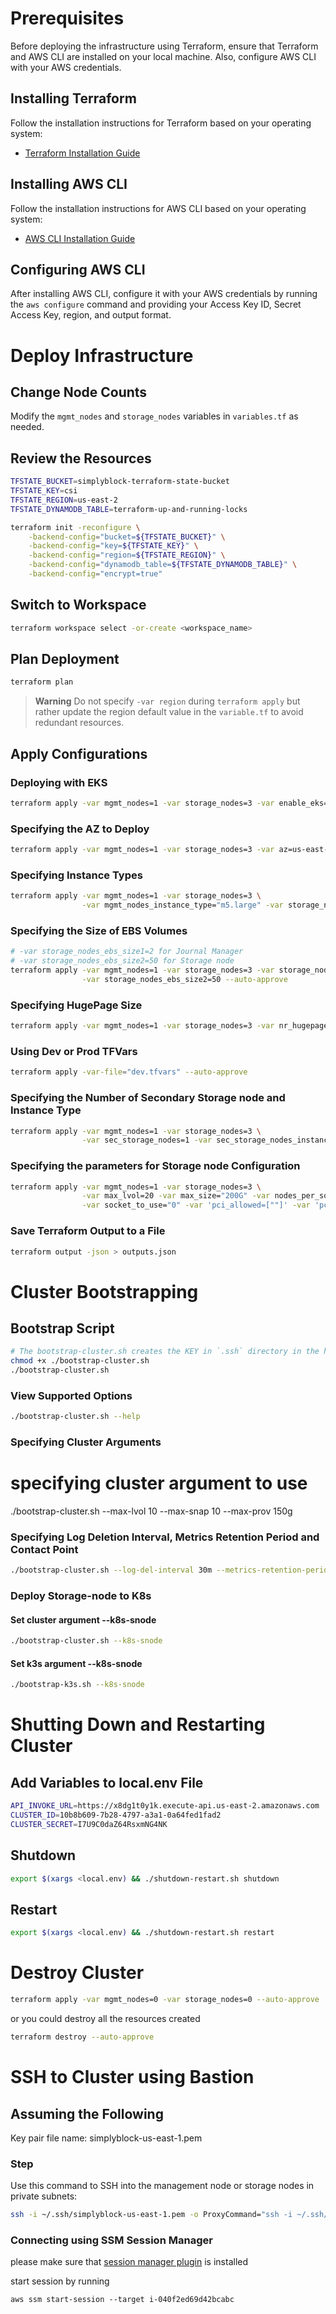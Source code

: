 
# Prerequisites

Before deploying the infrastructure using Terraform, ensure that Terraform and AWS CLI are installed on your local machine. Also, configure AWS CLI with your AWS credentials.

## Installing Terraform

Follow the installation instructions for Terraform based on your operating system:

- [Terraform Installation Guide](https://learn.hashicorp.com/tutorials/terraform/install-cli)

## Installing AWS CLI

Follow the installation instructions for AWS CLI based on your operating system:

- [AWS CLI Installation Guide](https://docs.aws.amazon.com/cli/latest/userguide/install-cliv2.html)

## Configuring AWS CLI

After installing AWS CLI, configure it with your AWS credentials by running the `aws configure` command and providing your Access Key ID, Secret Access Key, region, and output format.

# Deploy Infrastructure

## Change Node Counts

Modify the `mgmt_nodes` and `storage_nodes` variables in `variables.tf` as needed.

## Review the Resources

```bash
TFSTATE_BUCKET=simplyblock-terraform-state-bucket
TFSTATE_KEY=csi
TFSTATE_REGION=us-east-2
TFSTATE_DYNAMODB_TABLE=terraform-up-and-running-locks

terraform init -reconfigure \
    -backend-config="bucket=${TFSTATE_BUCKET}" \
    -backend-config="key=${TFSTATE_KEY}" \
    -backend-config="region=${TFSTATE_REGION}" \
    -backend-config="dynamodb_table=${TFSTATE_DYNAMODB_TABLE}" \
    -backend-config="encrypt=true"
```

## Switch to Workspace

```bash
terraform workspace select -or-create <workspace_name>
```

## Plan Deployment

```bash
terraform plan
```

> **Warning**
> Do not specify `-var region` during `terraform apply` but rather update the region default value in the `variable.tf` to avoid redundant resources.

## Apply Configurations

### Deploying with EKS

```bash
terraform apply -var mgmt_nodes=1 -var storage_nodes=3 -var enable_eks=1 --auto-approve
```

### Specifying the AZ to Deploy

```bash
terraform apply -var mgmt_nodes=1 -var storage_nodes=3 -var az=us-east-2b --auto-approve
```

### Specifying Instance Types

```bash
terraform apply -var mgmt_nodes=1 -var storage_nodes=3 \
                -var mgmt_nodes_instance_type="m5.large" -var storage_nodes_instance_type="m5.large" --auto-approve
```

### Specifying the Size of EBS Volumes

```bash
# -var storage_nodes_ebs_size1=2 for Journal Manager
# -var storage_nodes_ebs_size2=50 for Storage node
terraform apply -var mgmt_nodes=1 -var storage_nodes=3 -var storage_nodes_ebs_size1=2 \
                -var storage_nodes_ebs_size2=50 --auto-approve
```

### Specifying HugePage Size

```bash
terraform apply -var mgmt_nodes=1 -var storage_nodes=3 -var nr_hugepages=2048 --auto-approve
```

### Using Dev or Prod TFVars

```bash
terraform apply -var-file="dev.tfvars" --auto-approve
```

### Specifying the Number of Secondary Storage node and Instance Type

```bash
terraform apply -var mgmt_nodes=1 -var storage_nodes=3 \
                -var sec_storage_nodes=1 -var sec_storage_nodes_instance_type="m5.large" --auto-approve
```

### Specifying the parameters for Storage node Configuration 

```bash
terraform apply -var mgmt_nodes=1 -var storage_nodes=3 \
                -var max_lvol=20 -var max_size="200G" -var nodes_per_socket=1 \
                -var socket_to_use="0" -var 'pci_allowed=[""]' -var 'pci_blocked==[""]' --auto-approve
```

### Save Terraform Output to a File

```bash
terraform output -json > outputs.json
```

# Cluster Bootstrapping

## Bootstrap Script

```bash
# The bootstrap-cluster.sh creates the KEY in `.ssh` directory in the home directory
chmod +x ./bootstrap-cluster.sh
./bootstrap-cluster.sh
```

### View Supported Options

```bash
./bootstrap-cluster.sh --help
```

### Specifying Cluster Arguments

# specifying cluster argument to use
./bootstrap-cluster.sh --max-lvol 10 --max-snap 10 --max-prov 150g

### Specifying Log Deletion Interval, Metrics Retention Period and Contact Point


```bash
./bootstrap-cluster.sh --log-del-interval 30m --metrics-retention-period 2h --contact-point <slack webhook>
```

### Deploy Storage-node to K8s

#### Set cluster argument --k8s-snode

```bash
./bootstrap-cluster.sh --k8s-snode
```


#### Set k3s argument --k8s-snode

```bash
./bootstrap-k3s.sh --k8s-snode
```

# Shutting Down and Restarting Cluster

## Add Variables to local.env File

```bash
API_INVOKE_URL=https://x8dg1t0y1k.execute-api.us-east-2.amazonaws.com
CLUSTER_ID=10b8b609-7b28-4797-a3a1-0a64fed1fad2
CLUSTER_SECRET=I7U9C0daZ64RsxmNG4NK
```

## Shutdown

```bash
export $(xargs <local.env) && ./shutdown-restart.sh shutdown
```

## Restart

```bash
export $(xargs <local.env) && ./shutdown-restart.sh restart
```

# Destroy Cluster

```bash
terraform apply -var mgmt_nodes=0 -var storage_nodes=0 --auto-approve
```

or you could destroy all the resources created

```bash
terraform destroy --auto-approve
```

# SSH to Cluster using Bastion

## Assuming the Following

Key pair file name: simplyblock-us-east-1.pem

### Step

Use this command to SSH into the management node or storage nodes in private subnets:

```bash
ssh -i ~/.ssh/simplyblock-us-east-1.pem -o ProxyCommand="ssh -i ~/.ssh/simplyblock-us-east-1.pem -W %h:%p ec2-user@<Bastion-Public-IP>" ec2-user@<Management-Node-Private-IP or Storage-Node-Private-IP>
```

### Connecting using SSM Session Manager

please make sure that [session manager plugin](https://docs.aws.amazon.com/systems-manager/latest/userguide/install-plugin-macos-overview.html) is installed

start session by running

```
aws ssm start-session --target i-040f2ed69d42bcabc
```

